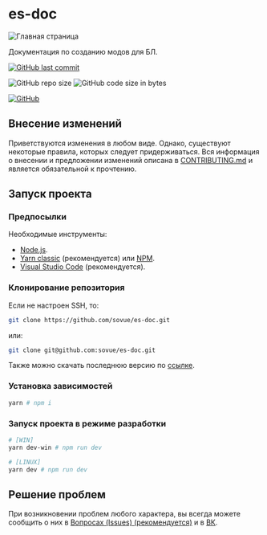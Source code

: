 # es-doc

![Главная страница](.github/preview.jpg)

Документация по созданию модов для БЛ.

[![GitHub last commit](https://img.shields.io/github/last-commit/sovue/es-doc?label=%D0%BF%D0%BE%D1%81%D0%BB%D0%B5%D0%B4%D0%BD%D0%B5%D0%B5%20%D0%B8%D0%B7%D0%BC%D0%B5%D0%BD%D0%B5%D0%BD%D0%B8%D0%B5&style=for-the-badge)](https://github.com/sovue/es-doc/commits/master)

![GitHub repo size](https://img.shields.io/github/repo-size/sovue/es-doc?label=%D1%80%D0%B0%D0%B7%D0%BC%D0%B5%D1%80%20%D1%80%D0%B5%D0%BF%D0%BE%D0%B7%D0%B8%D1%82%D0%BE%D1%80%D0%B8%D1%8F&style=for-the-badge)
![GitHub code size in bytes](https://img.shields.io/github/languages/code-size/sovue/es-doc?label=%D1%80%D0%B0%D0%B7%D0%BC%D0%B5%D1%80%20%D0%BA%D0%BE%D0%B4%D0%B0%20%D1%80%D0%B5%D0%BF%D0%BE%D0%B7%D0%B8%D1%82%D0%BE%D1%80%D0%B8%D1%8F&style=for-the-badge)

[![GitHub](https://img.shields.io/github/license/sovue/es-doc?label=%D0%BB%D0%B8%D1%86%D0%B5%D0%BD%D0%B7%D0%B8%D1%8F&style=for-the-badge)](LICENSE)

## Внесение изменений

Приветствуются изменения в любом виде. Однако, существуют некоторые правила, которых следует придерживаться. Вся информация о внесении и предложении изменений описана в [CONTRIBUTING.md](CONTRIBUTING.md) и является обязательной к прочтению.

## Запуск проекта

### Предпосылки

Необходимые инструменты:

- [Node.js](https://nodejs.org/).
- [Yarn classic](https://classic.yarnpkg.com/) (рекомендуется) или [NPM](https://www.npmjs.com/).
- [Visual Studio Code](https://code.visualstudio.com/) (рекомендуется).

### Клонирование репозитория

Если не настроен SSH, то:

```bash
git clone https://github.com/sovue/es-doc.git
```

или:

```bash
git clone git@github.com:sovue/es-doc.git
```

Также можно скачать последнюю версию по [ссылке](https://github.com/yegorgunko/es-doc/archive/refs/heads/master.zip).

### Установка зависимостей

```bash
yarn # npm i
```

### Запуск проекта в режиме разработки

```bash
# [WIN]
yarn dev-win # npm run dev
```

```bash
# [LINUX]
yarn dev # npm run dev
```

## Решение проблем

При возникновении проблем любого характера, вы всегда можете сообщить о них в [Вопросах (Issues) (рекомендуется)](https://github.com/sovue/es-doc/issues) и в [ВК](https://vk.com/sovue).
